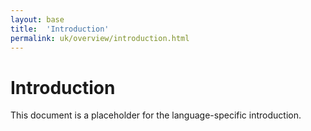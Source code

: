 ```yaml
---
layout: base
title:  'Introduction'
permalink: uk/overview/introduction.html
---
```


# Introduction

This document is a placeholder for the language-specific introduction.
